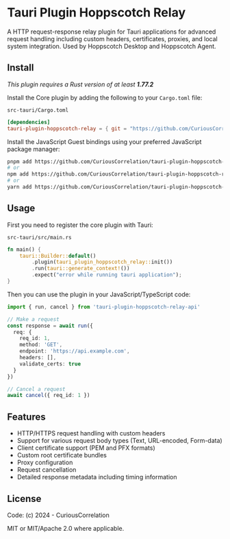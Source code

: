 # Tauri Plugin Hoppscotch Relay

A HTTP request-response relay plugin for Tauri applications for advanced request handling including custom headers, certificates, proxies, and local system integration. Used by Hoppscotch Desktop and Hoppscotch Agent.

## Install

_This plugin requires a Rust version of at least **1.77.2**_

Install the Core plugin by adding the following to your `Cargo.toml` file:

`src-tauri/Cargo.toml`

```toml
[dependencies]
tauri-plugin-hoppscotch-relay = { git = "https://github.com/CuriousCorrelation/tauri-plugin-hoppscotch-relay" }
```

Install the JavaScript Guest bindings using your preferred JavaScript package manager:

```sh
pnpm add https://github.com/CuriousCorrelation/tauri-plugin-hoppscotch-relay
# or 
npm add https://github.com/CuriousCorrelation/tauri-plugin-hoppscotch-relay
# or
yarn add https://github.com/CuriousCorrelation/tauri-plugin-hoppscotch-relay
```

## Usage

First you need to register the core plugin with Tauri:

`src-tauri/src/main.rs`

```rust
fn main() {
    tauri::Builder::default()
        .plugin(tauri_plugin_hoppscotch_relay::init())
        .run(tauri::generate_context!())
        .expect("error while running tauri application");
}
```

Then you can use the plugin in your JavaScript/TypeScript code:

```typescript
import { run, cancel } from 'tauri-plugin-hoppscotch-relay-api'

// Make a request
const response = await run({
  req: {
    req_id: 1,
    method: 'GET',
    endpoint: 'https://api.example.com',
    headers: [],
    validate_certs: true
  }
})

// Cancel a request
await cancel({ req_id: 1 })
```

## Features

- HTTP/HTTPS request handling with custom headers
- Support for various request body types (Text, URL-encoded, Form-data)
- Client certificate support (PEM and PFX formats)
- Custom root certificate bundles
- Proxy configuration
- Request cancellation
- Detailed response metadata including timing information

## License

Code: (c) 2024 - CuriousCorrelation

MIT or MIT/Apache 2.0 where applicable.
